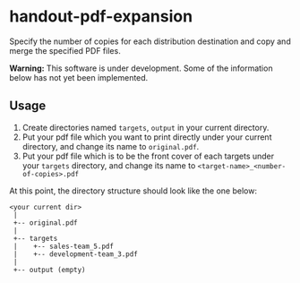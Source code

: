 # handout-pdf-expansion
Specify the number of copies for each distribution destination and copy and merge the specified PDF files.

**Warning:** This software is under development.
Some of the information below has not yet been implemented.

## Usage

1. Create directories named `targets`, `output` in your current directory.
1. Put your pdf file which you want to print directly under your current directory, and change its name to `original.pdf`.
1. Put your pdf file which is to be the front cover of each targets under your `targets` directory, and change its name to `<target-name>_<number-of-copies>.pdf`

At this point, the directory structure should look like the one below:
```
<your current dir>
 |
 +-- original.pdf
 |
 +-- targets
 |    +-- sales-team_5.pdf
 |    +-- development-team_3.pdf
 |
 +-- output (empty)
```
